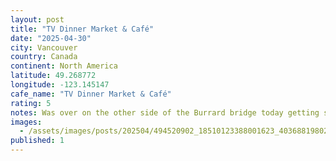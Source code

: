 ```yaml
---
layout: post
title: "TV Dinner Market & Café"
date: "2025-04-30"
city: Vancouver
country: Canada
continent: North America
latitude: 49.268772
longitude: -123.145147
cafe_name: "TV Dinner Market & Café"
rating: 5
notes: Was over on the other side of the Burrard bridge today getting some new steel for my skate in advance of summer hockey and stumbled across - a dope little bodega with some local fare and great coffee in the heart of sports / car dealership country. #worldcoffeetour
images:
  - /assets/images/posts/202504/494520902_18510123388001623_4036881980216651273_n_18385468591136526.jpg
published: 1
---
```


